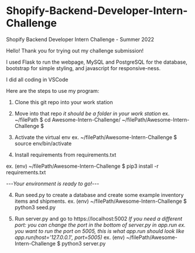 # Shopify-Backend-Developer-Intern-Challenge
Shopify Backend Developer Intern Challenge - Summer 2022


Hello! Thank you for trying out my challenge submission!

I used Flask to run the webpage, MySQL and PostgreSQL for the database, bootstrap for simple styling, and javascript for responsive-ness.

I did all coding in VSCode

Here are the steps to use my program:

1) Clone this git repo into your work station

2) Move into that repo *it should be a folder in your work station*
ex. ~/filePath $ cd Awesome-Intern-Challenge/
~/filePath/Awesome-Intern-Challenge $

2) Activate the virtual env
ex. ~/filePath/Awesome-Intern-Challenge $ source env/bin/activate

3) Install requirements from requirements.txt

ex. (env) ~/filePath/Awesome-Intern-Challenge $ pip3 install -r requirements.txt

---*Your environment is ready to go!*---

4) Run seed.py to create a database and create some example inventory items and shipments.
ex. (env) ~/filePath/Awesome-Intern-Challenge $ python3 seed.py

5) Run server.py and go to https://localhost:5002 *If you need a different port: you can change the port in the bottom of server.py in app.run ex. you want to run the port on 5005, this is what app.run should look like app.run(host='127.0.0.1', port=5005)*
ex. (env) ~/filePath/Awesome-Intern-Challenge $ python3 server.py

